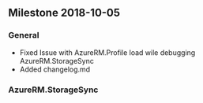 ## Milestone 2018-10-05

### General
* Fixed Issue with AzureRM.Profile load wile debugging AzureRM.StorageSync
* Added changelog.md

### AzureRM.StorageSync
